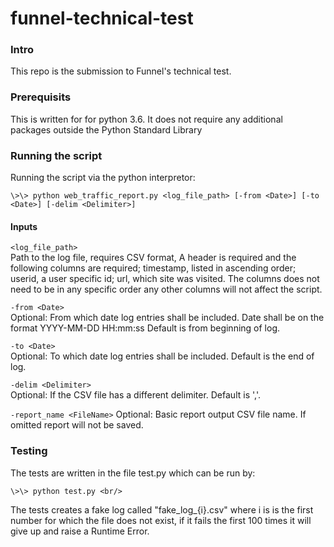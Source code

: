 # funnel-technical-test

### Intro <br/>
This repo is the submission to Funnel's technical test.

###  Prerequisits <br/>
This is written for for python 3.6. It does not require any additional
packages outside the Python Standard Library

### Running the script <br/>
Running the script via the python interpretor:

`\>\> python web_traffic_report.py <log_file_path> [-from <Date>] [-to <Date>] [-delim <Delimiter>]`

#### Inputs<br/>
`<log_file_path>`        
  Path to the log file, requires CSV format, A header is required and the following columns are required; timestamp, listed in ascending order; userid, a user specific id; url, which site was visited. The columns does not need to be in any specific order any other columns will not affect the script.
                        
`-from <Date>`       
  Optional: From which date log entries shall be included. Date shall be on the format YYYY-MM-DD HH:mm:ss Default is from beginning of log.
  
`-to <Date>`       
  Optional: To which date log entries shall be included. Default is the end of log.
  
`-delim <Delimiter>`      
  Optional: If the CSV file has a different delimiter. Default is ','.
  
`-report_name <FileName>` 
  Optional: Basic report output CSV file name. If omitted report will not be saved.

### Testing<br/>
The tests are written in the file test.py which can be run by:

`\>\> python test.py <br/>`

The tests creates a fake log called "fake_log_{i}.csv" where i is is the first number for which the file does not exist, if it fails the first 100 times it will give up and raise a Runtime Error.
